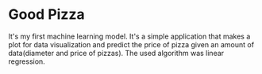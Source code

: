 # Good Pizza
It's my first machine learning model. It's a simple application that makes a plot for data visualization and predict the price of pizza given an amount of data(diameter and price of pizzas). The used algorithm was linear regression. 
